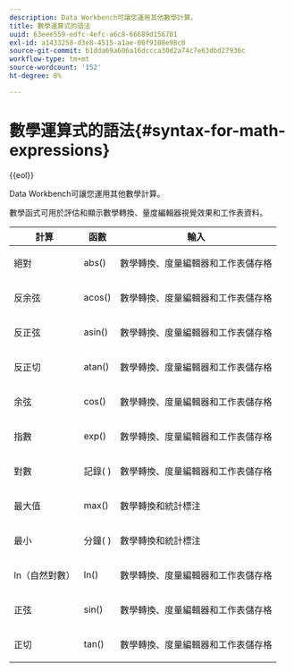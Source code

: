 ```yaml
---
description: Data Workbench可讓您運用其他數學計算。
title: 數學運算式的語法
uuid: 63eee559-edfc-4efc-a6c8-66689d156701
exl-id: a1433258-d3e8-4515-a1ae-00f9108e98c0
source-git-commit: b1dda69a606a16dccca30d2a74c7e63dbd27936c
workflow-type: tm+mt
source-wordcount: '152'
ht-degree: 8%

---
```


# 數學運算式的語法{#syntax-for-math-expressions}

{{eol}}

Data Workbench可讓您運用其他數學計算。

數學函式可用於評估和顯示數學轉換、量度編輯器視覺效果和工作表資料。

<table id="table_B2A4F9D5938D4756A81ACF6F4D77E63D"> 
 <thead> 
  <tr> 
   <th colname="col1" class="entry"> 計算 </th> 
   <th colname="col02" class="entry"> 函數 </th> 
   <th colname="col2" class="entry"> 輸入 </th> 
  </tr> 
 </thead>
 <tbody> 
  <tr> 
   <td colname="col1"> <p>絕對 </p> </td> 
   <td colname="col02"> <p>abs() </p> </td> 
   <td colname="col2"> <p>數學轉換、度量編輯器和工作表儲存格 </p> </td> 
  </tr> 
  <tr> 
   <td colname="col1"> <p>反余弦 </p> </td> 
   <td colname="col02"> <p>acos() </p> </td> 
   <td colname="col2"> <p>數學轉換、度量編輯器和工作表儲存格 </p> </td> 
  </tr> 
  <tr> 
   <td colname="col1"> <p>反正弦 </p> </td> 
   <td colname="col02"> <p>asin() </p> </td> 
   <td colname="col2"> <p>數學轉換、度量編輯器和工作表儲存格 </p> </td> 
  </tr> 
  <tr> 
   <td colname="col1"> <p>反正切 </p> </td> 
   <td colname="col02"> <p>atan() </p> </td> 
   <td colname="col2"> <p>數學轉換、度量編輯器和工作表儲存格 </p> </td> 
  </tr> 
  <tr> 
   <td colname="col1"> <p>余弦 </p> </td> 
   <td colname="col02"> <p>cos() </p> </td> 
   <td colname="col2"> <p>數學轉換、度量編輯器和工作表儲存格 </p> </td> 
  </tr> 
  <tr> 
   <td colname="col1"> <p> 指數 </p> </td> 
   <td colname="col02"> <p>exp() </p> </td> 
   <td colname="col2"> <p>數學轉換、度量編輯器和工作表儲存格 </p> </td> 
  </tr> 
  <tr> 
   <td colname="col1"> <p>對數 </p> </td> 
   <td colname="col02"> <p>記錄( ) </p> </td> 
   <td colname="col2"> <p>數學轉換、度量編輯器和工作表儲存格 </p> </td> 
  </tr> 
  <tr> 
   <td colname="col1"> <p>最大值 </p> </td> 
   <td colname="col02"> <p>max() </p> </td> 
   <td colname="col2"> <p>數學轉換和統計標注 </p> </td> 
  </tr> 
  <tr> 
   <td colname="col1"> <p>最小 </p> </td> 
   <td colname="col02"> <p>分鐘( ) </p> </td> 
   <td colname="col2"> <p>數學轉換和統計標注 </p> </td> 
  </tr> 
  <tr> 
   <td colname="col1"> <p>ln（自然對數） </p> </td> 
   <td colname="col02"> <p>ln() </p> </td> 
   <td colname="col2"> <p>數學轉換、度量編輯器和工作表儲存格 </p> </td> 
  </tr> 
  <tr> 
   <td colname="col1"> <p>正弦 </p> </td> 
   <td colname="col02"> <p>sin() </p> </td> 
   <td colname="col2"> <p>數學轉換、度量編輯器和工作表儲存格 </p> </td> 
  </tr> 
  <tr> 
   <td colname="col1"> <p>正切 </p> </td> 
   <td colname="col02"> <p>tan() </p> </td> 
   <td colname="col2"> <p>數學轉換、度量編輯器和工作表儲存格 </p> </td> 
  </tr> 
 </tbody> 
</table>
